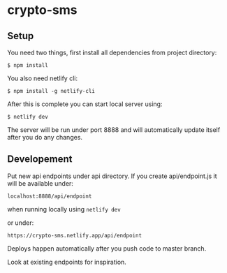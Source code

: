 # crypto-sms

## Setup

You need two things, first install all dependencies from project directory:

`$ npm install`

You also need netlify cli:

`$ npm install -g netlify-cli`

After this is complete you can start local server using:

`$ netlify dev`

The server will be run under port 8888 and will automatically update itself after you do any changes.

## Developement

Put new api endpoints under api directory. If you create api/endpoint.js it will be available under:

`localhost:8888/api/endpoint` 

when running locally using `netlify dev` 

or under:

`https://crypto-sms.netlify.app/api/endpoint`

Deploys happen automatically after you push code to master branch.

Look at existing endpoints for inspiration.
